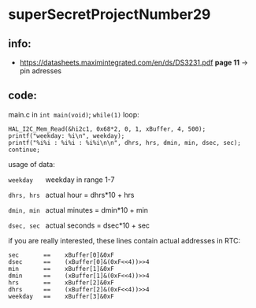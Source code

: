  #  superSecretProjectNumber29

## info:
* https://datasheets.maximintegrated.com/en/ds/DS3231.pdf __page 11__ -> pin adresses


## code:
main.c in ```int main(void)```; ```while(1)``` loop: 
```
HAL_I2C_Mem_Read(&hi2c1, 0x68*2, 0, 1, xBuffer, 4, 500);
printf("weekday: %i\n", weekday);
printf("%i%i : %i%i : %i%i\n\n", dhrs, hrs, dmin, min, dsec, sec);
continue;
```
usage of data:

``` weekday    ```  weekday in range 1-7

``` dhrs, hrs  ```  actual hour = dhrs*10 + hrs

``` dmin, min  ```  actual minutes = dmin*10 + min

``` dsec, sec  ```  actual seconds = dsec*10 + sec

if you are really interested, these lines contain actual addresses in RTC:
```
sec       ==	xBuffer[0]&0xF
dsec      ==	(xBuffer[0]&(0xF<<4))>>4
min       ==	xBuffer[1]&0xF
dmin      == 	(xBuffer[1]&(0xF<<4))>>4
hrs       == 	xBuffer[2]&0xF
dhrs      == 	(xBuffer[2]&(0xF<<4))>>4
weekday   ==    xBuffer[3]&0xF
```
